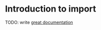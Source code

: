 # Introduction to import

TODO: write [great documentation](http://jacobian.org/writing/great-documentation/what-to-write/)
